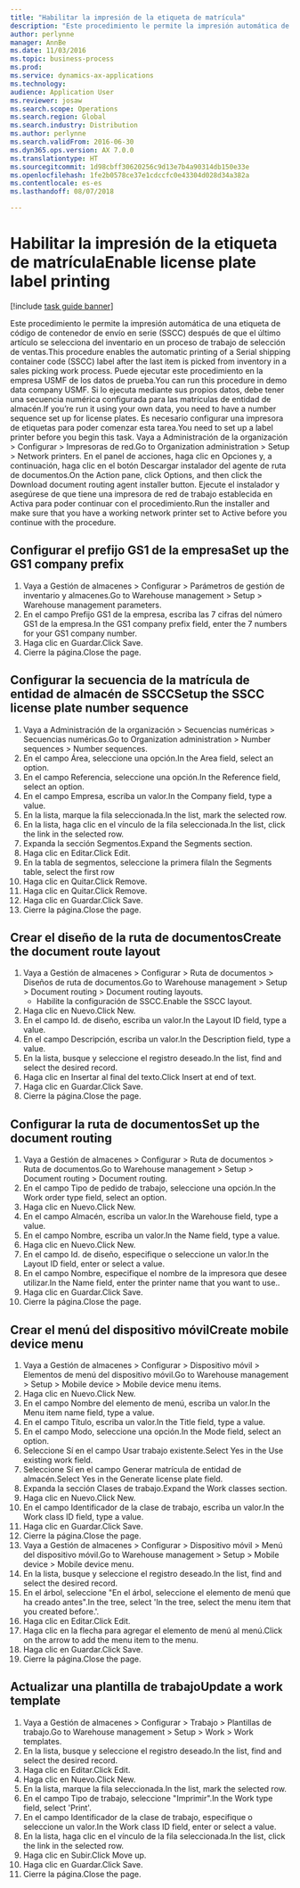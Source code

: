 ```yaml
--- 
title: "Habilitar la impresión de la etiqueta de matrícula"
description: "Este procedimiento le permite la impresión automática de una etiqueta de código de contenedor de envío en serie (SSCC) después de que el último artículo se selecciona del inventario en un proceso de trabajo de selección de ventas."
author: perlynne
manager: AnnBe
ms.date: 11/03/2016
ms.topic: business-process
ms.prod: 
ms.service: dynamics-ax-applications
ms.technology: 
audience: Application User
ms.reviewer: josaw
ms.search.scope: Operations
ms.search.region: Global
ms.search.industry: Distribution
ms.author: perlynne
ms.search.validFrom: 2016-06-30
ms.dyn365.ops.version: AX 7.0.0
ms.translationtype: HT
ms.sourcegitcommit: 1d98cbff30620256c9d13e7b4a90314db150e33e
ms.openlocfilehash: 1fe2b0578ce37e1cdccfc0e43304d028d34a382a
ms.contentlocale: es-es
ms.lasthandoff: 08/07/2018

---
```

# <a name="enable-license-plate-label-printing"></a><span data-ttu-id="5fd7c-103">Habilitar la impresión de la etiqueta de matrícula</span><span class="sxs-lookup"><span data-stu-id="5fd7c-103">Enable license plate label printing</span></span>

[!include [task guide banner](../../includes/task-guide-banner.md)]

<span data-ttu-id="5fd7c-104">Este procedimiento le permite la impresión automática de una etiqueta de código de contenedor de envío en serie (SSCC) después de que el último artículo se selecciona del inventario en un proceso de trabajo de selección de ventas.</span><span class="sxs-lookup"><span data-stu-id="5fd7c-104">This procedure enables the automatic printing of a Serial shipping container code (SSCC) label after the last item is picked from inventory in a sales picking work process.</span></span> <span data-ttu-id="5fd7c-105">Puede ejecutar este procedimiento en la empresa USMF de los datos de prueba.</span><span class="sxs-lookup"><span data-stu-id="5fd7c-105">You can run this procedure in demo data company USMF.</span></span> <span data-ttu-id="5fd7c-106">Si lo ejecuta mediante sus propios datos, debe tener una secuencia numérica configurada para las matrículas de entidad de almacén.</span><span class="sxs-lookup"><span data-stu-id="5fd7c-106">If you’re run it using your own data, you need to have a number sequence set up for license plates.</span></span> <span data-ttu-id="5fd7c-107">Es necesario configurar una impresora de etiquetas para poder comenzar esta tarea.</span><span class="sxs-lookup"><span data-stu-id="5fd7c-107">You need to set up a label printer before you begin this task.</span></span> <span data-ttu-id="5fd7c-108">Vaya a Administración de la organización > Configurar > Impresoras de red.</span><span class="sxs-lookup"><span data-stu-id="5fd7c-108">Go to Organization administration > Setup > Network printers.</span></span> <span data-ttu-id="5fd7c-109">En el panel de acciones, haga clic en Opciones y, a continuación, haga clic en el botón Descargar instalador del agente de ruta de documentos.</span><span class="sxs-lookup"><span data-stu-id="5fd7c-109">On the Action pane, click Options, and then click the Download document routing agent installer button.</span></span> <span data-ttu-id="5fd7c-110">Ejecute el instalador y asegúrese de que tiene una impresora de red de trabajo establecida en Activa para poder continuar con el procedimiento.</span><span class="sxs-lookup"><span data-stu-id="5fd7c-110">Run the installer and make sure that you have a working network printer set to Active before you continue with the procedure.</span></span>


## <a name="set-up-the-gs1-company-prefix"></a><span data-ttu-id="5fd7c-111">Configurar el prefijo GS1 de la empresa</span><span class="sxs-lookup"><span data-stu-id="5fd7c-111">Set up the GS1 company prefix</span></span>
1. <span data-ttu-id="5fd7c-112">Vaya a Gestión de almacenes > Configurar > Parámetros de gestión de inventario y almacenes.</span><span class="sxs-lookup"><span data-stu-id="5fd7c-112">Go to Warehouse management > Setup > Warehouse management parameters.</span></span>
2. <span data-ttu-id="5fd7c-113">En el campo Prefijo GS1 de la empresa, escriba las 7 cifras del número GS1 de la empresa.</span><span class="sxs-lookup"><span data-stu-id="5fd7c-113">In the GS1 company prefix field, enter the 7 numbers for your GS1 company number.</span></span>
3. <span data-ttu-id="5fd7c-114">Haga clic en Guardar.</span><span class="sxs-lookup"><span data-stu-id="5fd7c-114">Click Save.</span></span>
4. <span data-ttu-id="5fd7c-115">Cierre la página.</span><span class="sxs-lookup"><span data-stu-id="5fd7c-115">Close the page.</span></span>

## <a name="setup-the-sscc-license-plate-number-sequence"></a><span data-ttu-id="5fd7c-116">Configurar la secuencia de la matrícula de entidad de almacén de SSCC</span><span class="sxs-lookup"><span data-stu-id="5fd7c-116">Setup the SSCC license plate number sequence</span></span>
1. <span data-ttu-id="5fd7c-117">Vaya a Administración de la organización > Secuencias numéricas > Secuencias numéricas.</span><span class="sxs-lookup"><span data-stu-id="5fd7c-117">Go to Organization administration > Number sequences > Number sequences.</span></span>
2. <span data-ttu-id="5fd7c-118">En el campo Área, seleccione una opción.</span><span class="sxs-lookup"><span data-stu-id="5fd7c-118">In the Area field, select an option.</span></span>
3. <span data-ttu-id="5fd7c-119">En el campo Referencia, seleccione una opción.</span><span class="sxs-lookup"><span data-stu-id="5fd7c-119">In the Reference field, select an option.</span></span>
4. <span data-ttu-id="5fd7c-120">En el campo Empresa, escriba un valor.</span><span class="sxs-lookup"><span data-stu-id="5fd7c-120">In the Company field, type a value.</span></span>
5. <span data-ttu-id="5fd7c-121">En la lista, marque la fila seleccionada.</span><span class="sxs-lookup"><span data-stu-id="5fd7c-121">In the list, mark the selected row.</span></span>
6. <span data-ttu-id="5fd7c-122">En la lista, haga clic en el vínculo de la fila seleccionada.</span><span class="sxs-lookup"><span data-stu-id="5fd7c-122">In the list, click the link in the selected row.</span></span>
7. <span data-ttu-id="5fd7c-123">Expanda la sección Segmentos.</span><span class="sxs-lookup"><span data-stu-id="5fd7c-123">Expand the Segments section.</span></span>
8. <span data-ttu-id="5fd7c-124">Haga clic en Editar.</span><span class="sxs-lookup"><span data-stu-id="5fd7c-124">Click Edit.</span></span>
9. <span data-ttu-id="5fd7c-125">En la tabla de segmentos, seleccione la primera fila</span><span class="sxs-lookup"><span data-stu-id="5fd7c-125">In the Segments table, select the first row</span></span>
10. <span data-ttu-id="5fd7c-126">Haga clic en Quitar.</span><span class="sxs-lookup"><span data-stu-id="5fd7c-126">Click Remove.</span></span>
11. <span data-ttu-id="5fd7c-127">Haga clic en Quitar.</span><span class="sxs-lookup"><span data-stu-id="5fd7c-127">Click Remove.</span></span>
12. <span data-ttu-id="5fd7c-128">Haga clic en Guardar.</span><span class="sxs-lookup"><span data-stu-id="5fd7c-128">Click Save.</span></span>
13. <span data-ttu-id="5fd7c-129">Cierre la página.</span><span class="sxs-lookup"><span data-stu-id="5fd7c-129">Close the page.</span></span>

## <a name="create-the-document-route-layout"></a><span data-ttu-id="5fd7c-130">Crear el diseño de la ruta de documentos</span><span class="sxs-lookup"><span data-stu-id="5fd7c-130">Create the document route layout</span></span>
1. <span data-ttu-id="5fd7c-131">Vaya a Gestión de almacenes > Configurar > Ruta de documentos > Diseños de ruta de documentos.</span><span class="sxs-lookup"><span data-stu-id="5fd7c-131">Go to Warehouse management > Setup > Document routing > Document routing layouts.</span></span>
    * <span data-ttu-id="5fd7c-132">Habilite la configuración de SSCC.</span><span class="sxs-lookup"><span data-stu-id="5fd7c-132">Enable the SSCC layout.</span></span>  
2. <span data-ttu-id="5fd7c-133">Haga clic en Nuevo.</span><span class="sxs-lookup"><span data-stu-id="5fd7c-133">Click New.</span></span>
3. <span data-ttu-id="5fd7c-134">En el campo Id. de diseño, escriba un valor.</span><span class="sxs-lookup"><span data-stu-id="5fd7c-134">In the Layout ID field, type a value.</span></span>
4. <span data-ttu-id="5fd7c-135">En el campo Descripción, escriba un valor.</span><span class="sxs-lookup"><span data-stu-id="5fd7c-135">In the Description field, type a value.</span></span>
5. <span data-ttu-id="5fd7c-136">En la lista, busque y seleccione el registro deseado.</span><span class="sxs-lookup"><span data-stu-id="5fd7c-136">In the list, find and select the desired record.</span></span>
6. <span data-ttu-id="5fd7c-137">Haga clic en Insertar al final del texto.</span><span class="sxs-lookup"><span data-stu-id="5fd7c-137">Click Insert at end of text.</span></span>
7. <span data-ttu-id="5fd7c-138">Haga clic en Guardar.</span><span class="sxs-lookup"><span data-stu-id="5fd7c-138">Click Save.</span></span>
8. <span data-ttu-id="5fd7c-139">Cierre la página.</span><span class="sxs-lookup"><span data-stu-id="5fd7c-139">Close the page.</span></span>

## <a name="set-up-the-document-routing"></a><span data-ttu-id="5fd7c-140">Configurar la ruta de documentos</span><span class="sxs-lookup"><span data-stu-id="5fd7c-140">Set up the document routing</span></span>
1. <span data-ttu-id="5fd7c-141">Vaya a Gestión de almacenes > Configurar > Ruta de documentos > Ruta de documentos.</span><span class="sxs-lookup"><span data-stu-id="5fd7c-141">Go to Warehouse management > Setup > Document routing > Document routing.</span></span>
2. <span data-ttu-id="5fd7c-142">En el campo Tipo de pedido de trabajo, seleccione una opción.</span><span class="sxs-lookup"><span data-stu-id="5fd7c-142">In the Work order type field, select an option.</span></span>
3. <span data-ttu-id="5fd7c-143">Haga clic en Nuevo.</span><span class="sxs-lookup"><span data-stu-id="5fd7c-143">Click New.</span></span>
4. <span data-ttu-id="5fd7c-144">En el campo Almacén, escriba un valor.</span><span class="sxs-lookup"><span data-stu-id="5fd7c-144">In the Warehouse field, type a value.</span></span>
5. <span data-ttu-id="5fd7c-145">En el campo Nombre, escriba un valor.</span><span class="sxs-lookup"><span data-stu-id="5fd7c-145">In the Name field, type a value.</span></span>
6. <span data-ttu-id="5fd7c-146">Haga clic en Nuevo.</span><span class="sxs-lookup"><span data-stu-id="5fd7c-146">Click New.</span></span>
7. <span data-ttu-id="5fd7c-147">En el campo Id. de diseño, especifique o seleccione un valor.</span><span class="sxs-lookup"><span data-stu-id="5fd7c-147">In the Layout ID field, enter or select a value.</span></span>
8. <span data-ttu-id="5fd7c-148">En el campo Nombre, especifique el nombre de la impresora que desee utilizar.</span><span class="sxs-lookup"><span data-stu-id="5fd7c-148">In the Name field, enter the printer name that you want to use..</span></span>
9. <span data-ttu-id="5fd7c-149">Haga clic en Guardar.</span><span class="sxs-lookup"><span data-stu-id="5fd7c-149">Click Save.</span></span>
10. <span data-ttu-id="5fd7c-150">Cierre la página.</span><span class="sxs-lookup"><span data-stu-id="5fd7c-150">Close the page.</span></span>

## <a name="create-mobile-device-menu"></a><span data-ttu-id="5fd7c-151">Crear el menú del dispositivo móvil</span><span class="sxs-lookup"><span data-stu-id="5fd7c-151">Create mobile device menu</span></span>
1. <span data-ttu-id="5fd7c-152">Vaya a Gestión de almacenes > Configurar > Dispositivo móvil > Elementos de menú del dispositivo móvil.</span><span class="sxs-lookup"><span data-stu-id="5fd7c-152">Go to Warehouse management > Setup > Mobile device > Mobile device menu items.</span></span>
2. <span data-ttu-id="5fd7c-153">Haga clic en Nuevo.</span><span class="sxs-lookup"><span data-stu-id="5fd7c-153">Click New.</span></span>
3. <span data-ttu-id="5fd7c-154">En el campo Nombre del elemento de menú, escriba un valor.</span><span class="sxs-lookup"><span data-stu-id="5fd7c-154">In the Menu item name field, type a value.</span></span>
4. <span data-ttu-id="5fd7c-155">En el campo Título, escriba un valor.</span><span class="sxs-lookup"><span data-stu-id="5fd7c-155">In the Title field, type a value.</span></span>
5. <span data-ttu-id="5fd7c-156">En el campo Modo, seleccione una opción.</span><span class="sxs-lookup"><span data-stu-id="5fd7c-156">In the Mode field, select an option.</span></span>
6. <span data-ttu-id="5fd7c-157">Seleccione Sí en el campo Usar trabajo existente.</span><span class="sxs-lookup"><span data-stu-id="5fd7c-157">Select Yes in the Use existing work field.</span></span>
7. <span data-ttu-id="5fd7c-158">Seleccione Sí en el campo Generar matrícula de entidad de almacén.</span><span class="sxs-lookup"><span data-stu-id="5fd7c-158">Select Yes in the Generate license plate field.</span></span>
8. <span data-ttu-id="5fd7c-159">Expanda la sección Clases de trabajo.</span><span class="sxs-lookup"><span data-stu-id="5fd7c-159">Expand the Work classes section.</span></span>
9. <span data-ttu-id="5fd7c-160">Haga clic en Nuevo.</span><span class="sxs-lookup"><span data-stu-id="5fd7c-160">Click New.</span></span>
10. <span data-ttu-id="5fd7c-161">En el campo Identificador de la clase de trabajo, escriba un valor.</span><span class="sxs-lookup"><span data-stu-id="5fd7c-161">In the Work class ID field, type a value.</span></span>
11. <span data-ttu-id="5fd7c-162">Haga clic en Guardar.</span><span class="sxs-lookup"><span data-stu-id="5fd7c-162">Click Save.</span></span>
12. <span data-ttu-id="5fd7c-163">Cierre la página.</span><span class="sxs-lookup"><span data-stu-id="5fd7c-163">Close the page.</span></span>
13. <span data-ttu-id="5fd7c-164">Vaya a Gestión de almacenes > Configurar > Dispositivo móvil > Menú del dispositivo móvil.</span><span class="sxs-lookup"><span data-stu-id="5fd7c-164">Go to Warehouse management > Setup > Mobile device > Mobile device menu.</span></span>
14. <span data-ttu-id="5fd7c-165">En la lista, busque y seleccione el registro deseado.</span><span class="sxs-lookup"><span data-stu-id="5fd7c-165">In the list, find and select the desired record.</span></span>
15. <span data-ttu-id="5fd7c-166">En el árbol, seleccione "En el árbol, seleccione el elemento de menú que ha creado antes".</span><span class="sxs-lookup"><span data-stu-id="5fd7c-166">In the tree, select 'In the tree, select the menu item that you created before.'.</span></span>
16. <span data-ttu-id="5fd7c-167">Haga clic en Editar.</span><span class="sxs-lookup"><span data-stu-id="5fd7c-167">Click Edit.</span></span>
17. <span data-ttu-id="5fd7c-168">Haga clic en la flecha para agregar el elemento de menú al menú.</span><span class="sxs-lookup"><span data-stu-id="5fd7c-168">Click on the arrow to add the menu item to the menu.</span></span>
18. <span data-ttu-id="5fd7c-169">Haga clic en Guardar.</span><span class="sxs-lookup"><span data-stu-id="5fd7c-169">Click Save.</span></span>
19. <span data-ttu-id="5fd7c-170">Cierre la página.</span><span class="sxs-lookup"><span data-stu-id="5fd7c-170">Close the page.</span></span>

## <a name="update-a-work-template"></a><span data-ttu-id="5fd7c-171">Actualizar una plantilla de trabajo</span><span class="sxs-lookup"><span data-stu-id="5fd7c-171">Update a work template</span></span>
1. <span data-ttu-id="5fd7c-172">Vaya a Gestión de almacenes > Configurar > Trabajo > Plantillas de trabajo.</span><span class="sxs-lookup"><span data-stu-id="5fd7c-172">Go to Warehouse management > Setup > Work > Work templates.</span></span>
2. <span data-ttu-id="5fd7c-173">En la lista, busque y seleccione el registro deseado.</span><span class="sxs-lookup"><span data-stu-id="5fd7c-173">In the list, find and select the desired record.</span></span>
3. <span data-ttu-id="5fd7c-174">Haga clic en Editar.</span><span class="sxs-lookup"><span data-stu-id="5fd7c-174">Click Edit.</span></span>
4. <span data-ttu-id="5fd7c-175">Haga clic en Nuevo.</span><span class="sxs-lookup"><span data-stu-id="5fd7c-175">Click New.</span></span>
5. <span data-ttu-id="5fd7c-176">En la lista, marque la fila seleccionada.</span><span class="sxs-lookup"><span data-stu-id="5fd7c-176">In the list, mark the selected row.</span></span>
6. <span data-ttu-id="5fd7c-177">En el campo Tipo de trabajo, seleccione "Imprimir".</span><span class="sxs-lookup"><span data-stu-id="5fd7c-177">In the Work type field, select 'Print'.</span></span>
7. <span data-ttu-id="5fd7c-178">En el campo Identificador de la clase de trabajo, especifique o seleccione un valor.</span><span class="sxs-lookup"><span data-stu-id="5fd7c-178">In the Work class ID field, enter or select a value.</span></span>
8. <span data-ttu-id="5fd7c-179">En la lista, haga clic en el vínculo de la fila seleccionada.</span><span class="sxs-lookup"><span data-stu-id="5fd7c-179">In the list, click the link in the selected row.</span></span>
9. <span data-ttu-id="5fd7c-180">Haga clic en Subir.</span><span class="sxs-lookup"><span data-stu-id="5fd7c-180">Click Move up.</span></span>
10. <span data-ttu-id="5fd7c-181">Haga clic en Guardar.</span><span class="sxs-lookup"><span data-stu-id="5fd7c-181">Click Save.</span></span>
11. <span data-ttu-id="5fd7c-182">Cierre la página.</span><span class="sxs-lookup"><span data-stu-id="5fd7c-182">Close the page.</span></span>


